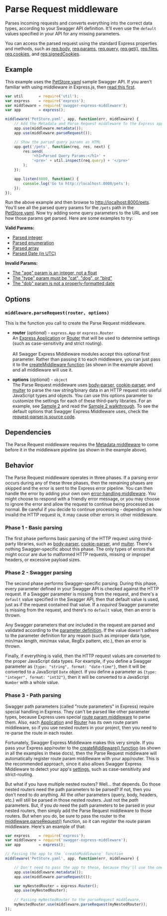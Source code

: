Parse Request middleware
============================
Parses incoming requests and converts everything into the correct data types, according to your Swagger API definition.  It'll even use the `default` values specified in your API for any missing parameters.

You can access the parsed request using the standard Express properties and methods, such as [req.body](http://expressjs.com/4x/api.html#req.body), [req.params](http://expressjs.com/4x/api.html#req.params), [req.query](http://expressjs.com/4x/api.html#req.query), [req.get()](http://expressjs.com/4x/api.html#req.get), [req.files](http://expressjs.com/4x/api.html#req.files), [req.cookies](http://expressjs.com/4x/api.html#req.cookies), and [req.signedCookies](http://expressjs.com/4x/api.html#req.signedCookies).  


Example
--------------------------
This example uses the [PetStore.yaml](../../samples/PetStore.yaml) sample Swagger API.  If you aren't familiar with using middleware in Express.js, then [read this first](http://expressjs.com/guide/using-middleware.html).

````javascript
var util       = require('util');
var express    = require('express');
var middleware = require('swagger-express-middleware');
var app        = express();

middleware('PetStore.yaml', app, function(err, middleware) {
    // Add the Metadata and Parse Request middleware to the Express app
    app.use(middleware.metadata());
    app.use(middleware.parseRequest());

    // Show the parsed query params as HTML
    app.get('/pets', function(req, res, next) {
        res.send(
            '<h1>Parsed Query Params:</h1>' +
            '<pre>' + util.inspect(req.query) + '</pre>'
        );
    });

    app.listen(8000, function() {
        console.log('Go to http://localhost:8000/pets');
    });
});
````

Run the above example and then browse to [http://localhost:8000/pets](http://localhost:8000/pets).  You'll see all the parsed query params for the `/pets` path in the [PetStore.yaml](../../samples/PetStore.yaml).  Now try adding some query parameters to the URL and see how those params get parsed.  Here are some examples to try:

__Valid Params:__

* [Parsed integer](http://localhost:8000/pets?age=4)
* [Parsed enumeration](http://localhost:8000/pets?type=dog)
* [Parsed array](http://localhost:8000/pets?tags=fluffy&tags=furry)
* [Parsed Date (in UTC)](http://localhost:8000/pets?dob=2005-04-25)

__Invalid Params:__

* [The "age" param is an integer, not a float](http://localhost:8000/pets?age=4.5)
* [The "type" param must be "cat", "dog", or "bird"](http://localhost:8000/pets?type=fish)
* [The "dob" param is not a properly-formatted date](http://localhost:8000/pets?dob=2005/05/04)


Options
--------------------------
### `middleware.parseRequest(router, options)`
This is the function you call to create the Parse Request middleware.

* __router__ (_optional_) - `express.App` or `express.Router`<br>
An [Express Application](http://expressjs.com/4x/api.html#application) or [Router](http://expressjs.com/4x/api.html#router) that will be used to determine settings (such as case-sensitivity and strict routing).
<br><br>
All Swagger Express Middleware modules accept this optional first parameter. Rather than passing it to each middleware, you can just pass it to the [createMiddleware function](../exports/createMiddleware.md) (as shown in the example above) and all middleware will use it.

* __options__ (_optional_) - `object`<br>
The Parse Request middleware uses [body-parser](https://www.npmjs.com/package/body-parser), [cookie-parser](https://www.npmjs.com/package/cookie-parser), and [multer](https://www.npmjs.com/package/multer) to parse the raw string/binary data in an HTTP request into useful JavaScript types and objects.  You can use this options parameter to customize the settings for each of these third-party libraries.  For an example, see [Sample 2](../../samples/sample2.js) and read the [Sample 2 walkthrough](../samples/walkthrough2.md).  To see the default options that Swagger Express Middleware uses, check the [request-parser.js source code](../../lib/request-parser.js).


Dependencies
--------------------------
The Parse Request middleware requires the [Metadata middleware](metadata.md) to come before it in the middleware pipeline (as shown in the example above).


Behavior
--------------------------
The Parse Request middleware operates in three phases.  If a parsing error occurs during any of these three phases, then the remaining phases are skipped and the error is sent to the Express error pipeline.  You can then handle the error by adding your own own [error-handling middleware](http://expressjs.com/guide/error-handling.html).  You might choose to respond with a friendly error message, or you may choose to ignore the error and allow the request to continue being processed as normal.  Be careful if you decide to continue processing - depending on how invalid the HTTP request is, it may cause other errors in other middleware.


### Phase 1 - Basic parsing
The first phase performs basic parsing of the HTTP request using third-party libraries, such as [body-parser](https://www.npmjs.com/package/body-parser), [cookie-parser](https://www.npmjs.com/package/cookie-parser), and [multer](https://www.npmjs.com/package/multer).   There's nothing Swagger-specific about this phase.  The only types of errors that might occur are due to malformed HTTP requests, missing or improper headers, or excessive payload sizes.


### Phase 2 - Swagger parsing
The second phase performs Swagger-specific parsing.  During this phase, every parameter defined in your Swagger API is checked against the HTTP request.  If a Swagger parameter is missing from the request, and there's a `default` value specified in the Swagger API, then that default value is used, just as if the request contained that value.  If a _required_ Swagger parameter is missing from the request, and there's no `default` value, then an error is thrown.

Any Swagger parameters that _are_ included in the request are parsed and validated according to the [parameter definition](https://github.com/swagger-api/swagger-spec/blob/master/versions/2.0.md#parameter-object).  If the value doesn't adhere to the parameter definition for any reason (such as improper data type, min/max length, min/max value, RegEx pattern, etc.), then an error is thrown.

Finally, if everything is valid, then the HTTP request values are converted to the proper JavaScript data types.  For example, if you define a Swagger parameter as `{type: "string", format: "date-time"}`, then it will be converted to a JavaScript `Date` object.  If you define a parameter as `{type: "integer", format: "int32"}`, then it will be converted to a JavaScript `Number` with a whole value.


### Phase 3 - Path parsing
Swagger path parameters (called "route parameters" in Express) require special handling in Express.  They can't be parsed like other parameter types, because Express uses special [route param middleware](http://expressjs.com/4x/api.html#app.param) to parse them.  Also, each [Application](http://expressjs.com/4x/api.html#application) and [Router](http://expressjs.com/4x/api.html#router) has its own route param middleware, so if you use nested routers in your project, then you need to re-parse the route in each router.

Fortunately, Swagger Express Middleware makes this very simple.  If you pass your Express app/router to the [createMiddleware() function](../exports/createMiddleware.md) (as shown in all the examples in these docs), then the Parse Request middleware will automatically register route param middleware with your app/router.  This is the recommended approach, since it also allows Swagger Express Middleware to detect your app's [settings](http://expressjs.com/4x/api.html#app.set), such as case-sensitivity and strict-routing.

But what if you have multiple nested routers?  Well... that depends.  Do those nested routers need the path parameters to be parsed?  If not, then you don't need to do anything.  All the _other_ parameters (query, body, headers, etc.) will still be parsed in those nested routers.  Just not the _path_ parameters.  But, if you _do_ need the path parameters to be parsed in your nested routers, then simply add the Parse Request middleware to those routers.  But when you do, be sure to pass the router to the [middleware.parseRequest()](#middlewareparserequestrouter-options) function, so it can register the route param middleware.  Here's an example of that:

````javascript
var express    = require('express');
var middleware = require('swagger-express-middleware');
var app        = express();

// Passing the app to the `createMiddleware` function
middleware('PetStore.yaml', app, function(err, middleware) {

    // Don't need to pass the app to these, because they'll use the one passed above
    app.use(middleware.metadata());    
    app.use(middleware.parseRequest());

    var myNestedRouter = express.Router();
    app.use(myNestedRouter);
    
    // Passing myNestedRouter to the parseRequest middleware,
    myNestedRouter.use(middleware.parseRequest(myNestedRouter));
});
````

